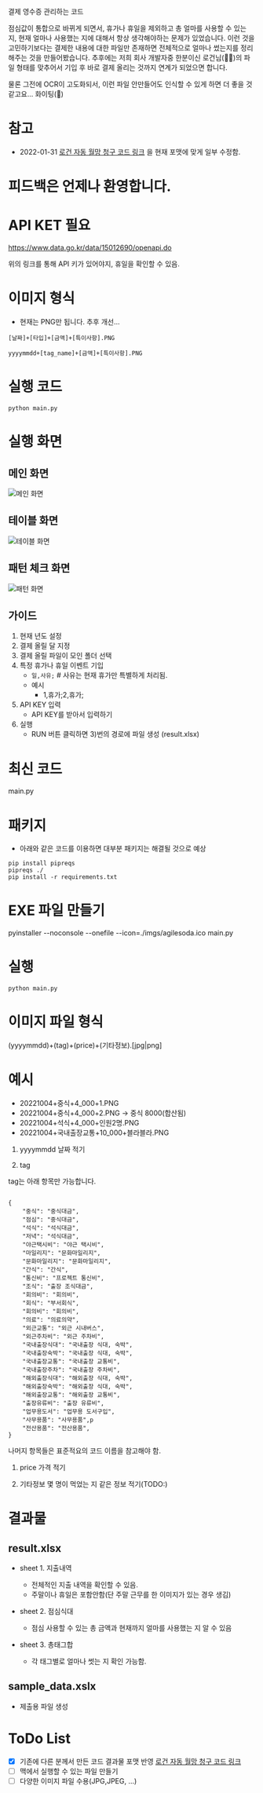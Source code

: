 
결제 영수증 관리하는 코드

점심값이 통합으로 바뀌게 되면서, 휴가나 휴일을 제외하고 총 얼마를 사용할 수 있는 지, 현재 얼마나 사용했는 지에 대해서 항상 생각해야하는 문제가 있었습니다.
이런 것을 고민하기보다는 결제한 내용에 대한 파일만 존재하면 전체적으로 얼마나 썼는지를 정리해주는 것을 만들어봤습니다.
추후에는 저희 회사 개발자중 한분이신 로건님(👨‍💻)의 파일 형태를 맞추어서 기입 후 바로 결제 올리는 것까지 연계가 되었으면 합니다.

물론 그전에 OCR이 고도화되서, 이런 파일 안만들어도 인식할 수 있게 하면 더 좋을 것 같고요...  화이팅(🎉)


# 참고

- 2022-01-31 [로건 자동 월망 청구 코드 링크](https://github.com/hotorch/acc_contents_selenium) 을 현재 포맷에 맞게 일부 수정함.


# 피드백은 언제나 환영합니다.


# API KET 필요

https://www.data.go.kr/data/15012690/openapi.do

위의 링크를 통해 API 키가 있어야지, 휴일을 확인할 수 있음.

# 이미지 형식 

- 현재는 PNG만 됩니다. 추후 개선...

`[날짜]+[타입]+[금액]+[특이사항].PNG`

`yyyymmdd+[tag_name]+[금액]+[특이사항].PNG`




# 실행 코드

```
python main.py
```

# 실행 화면

## 메인 화면

![메인 화면](./imgs/main.PNG)


## 테이블 화면

![테이블 화면](./imgs/table.PNG)


## 패턴 체크 화면

![패턴 화면](./imgs/pattern.PNG)

## 가이드 

1. 현재 년도 설정
2. 결제 올릴 달 지정
3. 결제 올릴 파일이 모인 폴더 선택
4. 특정 휴가나 휴일 이벤트 기입 
    - `일,사유;` # 사유는 현재 휴가만 특별하게 처리됨.
    - 예시
        - 1,휴가;2,휴가;
5. API KEY 입력
    - API KEY를 받아서 입력하기
6. 실행
    - RUN 버튼 클릭하면 3)번의 경로에 파일 생성 (result.xlsx)


# 최신 코드
main.py

# 패키지

- 아래와 같은 코드를 이용하면 대부분 패키지는 해결될 것으로 예상

```
pip install pipreqs
pipreqs ./
pip install -r requirements.txt
```

# EXE 파일 만들기
pyinstaller --noconsole --onefile --icon=./imgs/agilesoda.ico main.py
# 실행

```
python main.py
```

# 이미지 파일 형식

(yyyymmdd)+(tag)+(price)+(기타정보).[jpg|png]

# 예시

- 20221004+중식+4_000+1.PNG
- 20221004+중식+4_000+2.PNG 
  ->  중식 8000(합산됨)
- 20221004+석식+4_000+인원2명.PNG
- 20221004+국내출장교통+10_000+블라블라.PNG


1. yyyymmdd
날짜 적기

1. tag 

tag는 아래 항목만 가능합니다.
```

{
    "중식": "중식대금",
    "점심": "중식대금",
    "석식": "석식대금",
    "저녁": "석식대금",
    "야근택시비": "야근 택시비",
    "마일리지": "문화마일리지",
    "문화마일리지": "문화마일리지",
    "간식": "간식",
    "통신비": "프로젝트 통신비",
    "조식": "출장 조식대금",
    "회의비": "회의비",
    "회식": "부서회식",
    "회의비": "회의비",
    "의료": "의료의약",
    "외근교통": "외근 시내버스",
    "외근주차비": "외근 주차비",
    "국내출장식대": "국내출장 식대, 숙박",
    "국내출장숙박": "국내출장 식대, 숙박",
    "국내출장교통": "국내출장 교통비",
    "국내출장주차": "국내출장 주차비",
    "해외출장식대": "해외출장 식대, 숙박",
    "해외출장숙박": "해외출장 식대, 숙박",
    "해외출장교통": "해외출장 교통비",
    "출장유류비": "출장 유류비",
    "업무용도서": "업무용 도서구입",
    "사무용품": "사무용품",p
    "전산용품": "전산용품",
}
```

나머지 항목들은  표준적요의 코드 이름을 참고해야 함.

1. price
가격 적기

1. 기타정보
몇 명이 먹었는 지 같은 정보 적기(TODO:)


# 결과물

## result.xlsx

- sheet 1. 지출내역
  - 전체적인 지출 내역을 확인할 수 있음.
  - 주말이나 휴일은 포함안함(단 주말 근무를 한 이미지가 있는 경우 생김)

- sheet 2. 점심식대
  - 점심 사용할 수 있는 총 금액과 현재까지 얼마를 사용했는 지 알 수 있음
- sheet 3. 총태그합
  - 각 태그별로 얼마나 썻는 지 확인 가능함.
## sample_data.xslx

- 제출용 파일 생성 

# ToDo List

- [x] 기존에 다른 분께서 만든 코드 결과물 포맷 반영 [로건 자동 월망 청구 코드 링크](https://github.com/hotorch/acc_contents_selenium)
- [ ] 맥에서 실행할 수 있는 파일 만들기
- [ ] 다양한 이미지 파일 수용(JPG,JPEG, ...)
